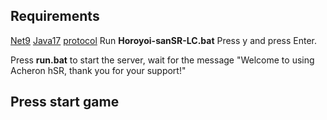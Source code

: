 ## Requirements
[Net9](https://dotnet.microsoft.com/en-us/download/dotnet/thank-you/sdk-9.0.102-windows-x64-installer)
[Java17](https://download.oracle.com/java/17/archive/jdk-17.0.12_windows-x64_bin.exe)
[protocol](https://github.com/protocolbuffers/protobuf/releases)
Run **Horoyoi-sanSR-LC.bat** Press y and press Enter.

Press **run.bat** to start the server, wait for the message "Welcome to using Acheron hSR, thank you for your support!"
## Press start game
